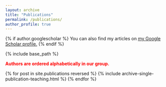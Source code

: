 ```yaml
---
layout: archive
title: "Publications"
permalink: /publications/
author_profile: true
---
```


{% if author.googlescholar %}
  You can also find my articles on <u><a href="{{author.googlescholar}}">my Google Scholar profile</a>.</u>
{% endif %}

{% include base_path %} 

<span style="color:red"><b>Authors are ordered alphabetically in our group.</b></span>

{% for post in site.publications reversed %}
  {% include archive-single-publication-teaching.html %}
{% endfor %}
